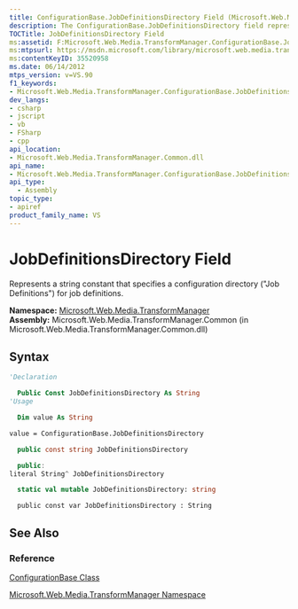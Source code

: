 ```yaml
---
title: ConfigurationBase.JobDefinitionsDirectory Field (Microsoft.Web.Media.TransformManager)
description: The ConfigurationBase.JobDefinitionsDirectory field represents a string constant that specifies a configuration directory for job definitions.
TOCTitle: JobDefinitionsDirectory Field
ms:assetid: F:Microsoft.Web.Media.TransformManager.ConfigurationBase.JobDefinitionsDirectory
ms:mtpsurl: https://msdn.microsoft.com/library/microsoft.web.media.transformmanager.configurationbase.jobdefinitionsdirectory(v=VS.90)
ms:contentKeyID: 35520958
ms.date: 06/14/2012
mtps_version: v=VS.90
f1_keywords:
- Microsoft.Web.Media.TransformManager.ConfigurationBase.JobDefinitionsDirectory
dev_langs:
- csharp
- jscript
- vb
- FSharp
- cpp
api_location:
- Microsoft.Web.Media.TransformManager.Common.dll
api_name:
- Microsoft.Web.Media.TransformManager.ConfigurationBase.JobDefinitionsDirectory
api_type:
  - Assembly
topic_type:
- apiref
product_family_name: VS
---
```


# JobDefinitionsDirectory Field

Represents a string constant that specifies a configuration directory ("Job Definitions") for job definitions.

**Namespace:**  [Microsoft.Web.Media.TransformManager](microsoft-web-media-transformmanager-namespace.md)  
**Assembly:**  Microsoft.Web.Media.TransformManager.Common (in Microsoft.Web.Media.TransformManager.Common.dll)

## Syntax

```vb
'Declaration

  Public Const JobDefinitionsDirectory As String
'Usage

  Dim value As String

value = ConfigurationBase.JobDefinitionsDirectory
```

```csharp
  public const string JobDefinitionsDirectory
```

```cpp
  public:
literal String^ JobDefinitionsDirectory
```

``` fsharp
  static val mutable JobDefinitionsDirectory: string
```

```jscript
  public const var JobDefinitionsDirectory : String
```

## See Also

### Reference

[ConfigurationBase Class](configurationbase-class-microsoft-web-media-transformmanager.md)

[Microsoft.Web.Media.TransformManager Namespace](microsoft-web-media-transformmanager-namespace.md)

